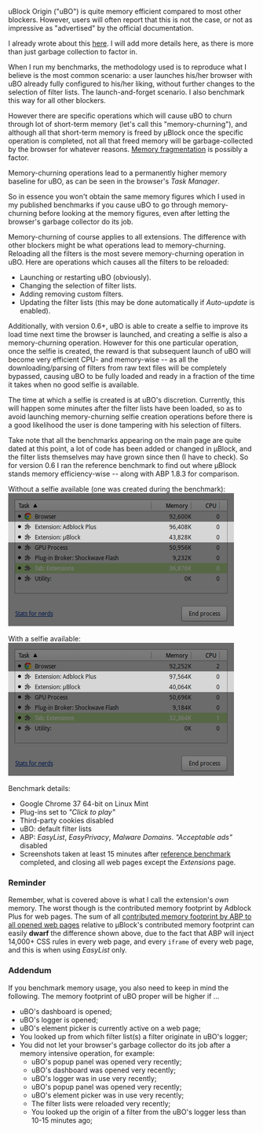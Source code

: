 uBlock Origin ("uBO") is quite memory efficient compared to most other blockers. However, users will often report that this is not the case, or not as impressive as "advertised" by the official documentation.

I already wrote about this [here](https://github.com/gorhill/uBlock/wiki/Myth:-%C2%B5Block-consumes-over-80MB). I will add more details here, as there is more than just garbage collection to factor in. 

When I run my benchmarks, the methodology used is to reproduce what I believe is the most common scenario: a user launches his/her browser with uBO already fully configured to his/her liking, without further changes to the selection of filter lists. The launch-and-forget scenario. I also benchmark this way for all other blockers.

However there are specific operations which will cause uBO to churn through lot of short-term memory (let's call this "memory-churning"), and although all that short-term memory is freed by µBlock once the specific operation is completed, not all that freed memory will be garbage-collected by the browser for whatever reasons. [Memory fragmentation](http://en.wikipedia.org/wiki/Fragmentation_(computing)#External_fragmentation) is possibly a factor.

Memory-churning operations lead to a permanently higher memory baseline for uBO, as can be seen in the browser's _Task Manager_.

So in essence you won't obtain the same memory figures which I used in my published benchmarks if you cause uBO to go through memory-churning before looking at the memory figures, even after letting the browser's garbage collector do its job.

Memory-churning of course applies to all extensions. The difference with other blockers might be what operations lead to memory-churning. Reloading all the filters is the most severe memory-churning operation in uBO. Here are operations which causes all the filters to be reloaded:

- Launching or restarting uBO (obviously).
- Changing the selection of filter lists.
- Adding removing custom filters.
- Updating the filter lists (this may be done automatically if _Auto-update_ is enabled).

Additionally, with version 0.6+, uBO is able to create a selfie to improve its load time next time the browser is launched, and creating a selfie is also a memory-churning operation. However for this one particular operation, once the selfie is created, the reward is that subsequent launch of uBO will become very efficient CPU- and memory-wise -- as all the downloading/parsing of filters from raw text files will be completely bypassed, causing uBO to be fully loaded and ready in a fraction of the time it takes when no good selfie is available.

The time at which a selfie is created is at uBO's discretion. Currently, this will happen some minutes after the filter lists have been loaded, so as to avoid launching memory-churning selfie creation operations before there is a good likelihood the user is done tampering with his selection of filters.

Take note that all the benchmarks appearing on the main page are quite dated at this point, a lot of code has been added or changed in µBlock, and the filter lists themselves may have grown since then (I have to check). So for version 0.6 I ran the reference benchmark to find out where µBlock stands memory efficiency-wise -- along with ABP 1.8.3 for comparison.

Without a selfie available (one was created during the benchmark):<br>
![Without selfie](https://raw.githubusercontent.com/gorhill/uBlock/master/doc/img/ublock-vs-abp-memory-201409-a.png)

With a selfie available:<br>
![With selfie](https://raw.githubusercontent.com/gorhill/uBlock/master/doc/img/ublock-vs-abp-memory-201409-b.png)

Benchmark details:
- Google Chrome 37 64-bit on Linux Mint
- Plug-ins set to _"Click to play"_
- Third-party cookies disabled
- uBO: default filter lists
- ABP: _EasyList_, _EasyPrivacy_, _Malware Domains_. _"Acceptable ads"_ disabled
- Screenshots taken at least 15 minutes after [reference benchmark](https://github.com/gorhill/uBlock/wiki/Reference-benchmark) completed, and closing all web pages except the _Extensions_ page.

### Reminder

Remember, what is covered above is what I call the extension's _own_ memory. The worst though is the contributed memory footprint by Adblock Plus for web pages. The sum of all [contributed memory footprint by ABP to all opened web pages](https://github.com/gorhill/uBlock/wiki/%C2%B5Block-vs.-ABP:-efficiency-compared#added-memory-footprint-to-web-pages) relative to µBlock's contributed memory footprint can easily **dwarf** the difference shown above, due to the fact that ABP will inject 14,000+ CSS rules in every web page, and every `iframe` of every web page, and this is when using _EasyList_ only.

### Addendum

If you benchmark memory usage, you also need to keep in mind the following. The memory footprint of uBO proper will be higher if ...

- uBO's dashboard is opened;
- uBO's logger is opened;
- uBO's element picker is currently active on a web page;
- You looked up from which filter list(s) a filter originate in uBO's logger;
- You did not let your browser's garbage collector do its job after a memory intensive operation, for example:
    - uBO's popup panel was opened very recently;
    - uBO's dashboard was opened very recently;
    - uBO's logger was in use very recently;
    - uBO's popup panel was opened very recently;
    - uBO's element picker was in use very recently;
    - The filter lists were reloaded very recently;
    - You looked up the origin of a filter from the uBO's logger less than 10-15 minutes ago;

